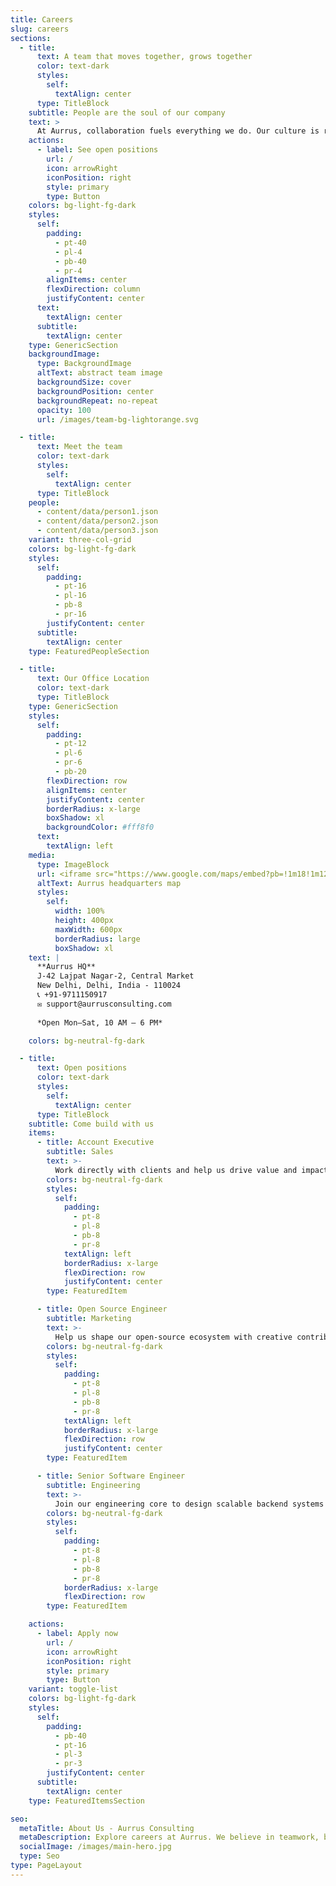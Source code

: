 ```yaml
---
title: Careers
slug: careers
sections:
  - title:
      text: A team that moves together, grows together
      color: text-dark
      styles:
        self:
          textAlign: center
      type: TitleBlock
    subtitle: People are the soul of our company
    text: >
      At Aurrus, collaboration fuels everything we do. Our culture is rooted in trust, creativity, and bold ambition — and we believe in empowering each individual to shape not only their role, but the future of the company.
    actions:
      - label: See open positions
        url: /
        icon: arrowRight
        iconPosition: right
        style: primary
        type: Button
    colors: bg-light-fg-dark
    styles:
      self:
        padding:
          - pt-40
          - pl-4
          - pb-40
          - pr-4
        alignItems: center
        flexDirection: column
        justifyContent: center
      text:
        textAlign: center
      subtitle:
        textAlign: center
    type: GenericSection
    backgroundImage:
      type: BackgroundImage
      altText: abstract team image
      backgroundSize: cover
      backgroundPosition: center
      backgroundRepeat: no-repeat
      opacity: 100
      url: /images/team-bg-lightorange.svg

  - title:
      text: Meet the team
      color: text-dark
      styles:
        self:
          textAlign: center
      type: TitleBlock
    people:
      - content/data/person1.json
      - content/data/person2.json
      - content/data/person3.json
    variant: three-col-grid
    colors: bg-light-fg-dark
    styles:
      self:
        padding:
          - pt-16
          - pl-16
          - pb-8
          - pr-16
        justifyContent: center
      subtitle:
        textAlign: center
    type: FeaturedPeopleSection

  - title:
      text: Our Office Location
      color: text-dark
      type: TitleBlock
    type: GenericSection
    styles:
      self:
        padding:
          - pt-12
          - pl-6
          - pr-6
          - pb-20
        flexDirection: row
        alignItems: center
        justifyContent: center
        borderRadius: x-large
        boxShadow: xl
        backgroundColor: #fff8f0
      text:
        textAlign: left
    media:
      type: ImageBlock
      url: <iframe src="https://www.google.com/maps/embed?pb=!1m18!1m12!1m3!1d3504.0501091289057!2d77.24076807432647!3d28.568257975699936!2m3!1f0!2f0!3f0!3m2!1i1024!2i768!4f13.1!3m3!1m2!1s0x390ce3b2808ffe1b%3A0xec1f022224013392!2sJ-42%2C%20near%20Home%20Saaz%2C%20Block%20J%2C%20Lajpat%20Nagar%20II%2C%20Lajpat%20Nagar%2C%20New%20Delhi%2C%20Delhi%20110024!5e0!3m2!1sen!2sin!4v1751796978098!5m2!1sen!2sin" width="600" height="450" style="border:0;" allowfullscreen="" loading="lazy" referrerpolicy="no-referrer-when-downgrade"></iframe>
      altText: Aurrus headquarters map
      styles:
        self:
          width: 100%
          height: 400px
          maxWidth: 600px
          borderRadius: large
          boxShadow: xl
    text: |
      **Aurrus HQ**  
      J-42 Lajpat Nagar-2, Central Market  
      New Delhi, Delhi, India - 110024
      📞 +91-9711150917  
      ✉️ support@aurrusconsulting.com  
      
      *Open Mon–Sat, 10 AM – 6 PM*

    colors: bg-neutral-fg-dark

  - title:
      text: Open positions
      color: text-dark
      styles:
        self:
          textAlign: center
      type: TitleBlock
    subtitle: Come build with us
    items:
      - title: Account Executive
        subtitle: Sales
        text: >-
          Work directly with clients and help us drive value and impact through tailored solutions and communication.
        colors: bg-neutral-fg-dark
        styles:
          self:
            padding:
              - pt-8
              - pl-8
              - pb-8
              - pr-8
            textAlign: left
            borderRadius: x-large
            flexDirection: row
            justifyContent: center
        type: FeaturedItem

      - title: Open Source Engineer
        subtitle: Marketing
        text: >-
          Help us shape our open-source ecosystem with creative contributions and build our developer community.
        colors: bg-neutral-fg-dark
        styles:
          self:
            padding:
              - pt-8
              - pl-8
              - pb-8
              - pr-8
            textAlign: left
            borderRadius: x-large
            flexDirection: row
            justifyContent: center
        type: FeaturedItem

      - title: Senior Software Engineer
        subtitle: Engineering
        text: >-
          Join our engineering core to design scalable backend systems and next-gen frontend tools at global scale.
        colors: bg-neutral-fg-dark
        styles:
          self:
            padding:
              - pt-8
              - pl-8
              - pb-8
              - pr-8
            borderRadius: x-large
            flexDirection: row
        type: FeaturedItem

    actions:
      - label: Apply now
        url: /
        icon: arrowRight
        iconPosition: right
        style: primary
        type: Button
    variant: toggle-list
    colors: bg-light-fg-dark
    styles:
      self:
        padding:
          - pb-40
          - pt-16
          - pl-3
          - pr-3
        justifyContent: center
      subtitle:
        textAlign: center
    type: FeaturedItemsSection

seo:
  metaTitle: About Us - Aurrus Consulting
  metaDescription: Explore careers at Aurrus. We believe in teamwork, bold ideas, and growing together.
  socialImage: /images/main-hero.jpg
  type: Seo
type: PageLayout
---
```

